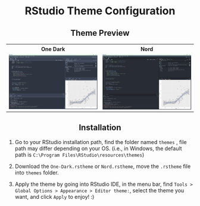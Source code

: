<h1 align="center">RStudio Theme Configuration</h1>

<h2 align="center">Theme Preview</h2>

<div align="center">
<table>
  <tr>
    <th>One Dark</th>
    <th>Nord</th>
  </tr>
  <tr>
    <td><img src="/RStudio%20Themes/README.assets/Nord%20Theme%20Preview.png" width="300" /></td>
    <td><img src="/RStudio%20Themes/README.assets/One-Dark%20Theme%20Preview.png" width="300" /></td>
  </tr>
</table>
</div>

<h2 align="center">Installation</h2>

1. Go to your RStudio installation path, find the folder named `themes` , file path may differ depending on your OS. (i.e., in Windows, the default path is `C:\Program Files\RStudio\resources\themes`)

2. Download the `One-Dark.rstheme` or `Nord.rstheme`, move the `.rstheme` file into `themes` folder.

3. Apply the theme by going into RStudio IDE, in the menu bar, find `Tools > Global Options > Appearance > Editor theme:`, select the theme you want, and click `Apply` to enjoy! :)
